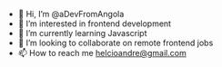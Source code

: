 - 👋 Hi, I’m @aDevFromAngola
- 👀 I’m interested in frontend development
- 🌱 I’m currently learning Javascript
- 💞️ I’m looking to collaborate on remote frontend jobs
- 📫 How to reach me helcioandre@gmail.com

<!---
aDevFromAngola/aDevFromAngola is a ✨ special ✨ repository because its `README.md` (this file) appears on your GitHub profile.
You can click the Preview link to take a look at your changes.
--->
